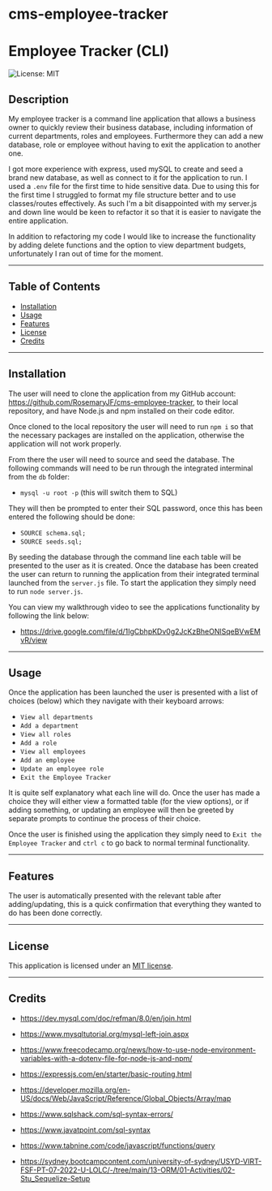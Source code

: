 # cms-employee-tracker

# Employee Tracker (CLI)

![License: MIT](https://img.shields.io/badge/License-MIT-yellow.svg)

## Description

My employee tracker is a command line application that allows a business owner to quickly review their business database, including information of current departments, roles and employees. Furthermore they can add a new database, role or employee without having to exit the application to another one. 

I got more experience with express, used mySQL to create and seed a brand new database, as well as connect to it for the application to run. I used a `.env` file for the first time to hide sensitive data. Due to using this for the first time I struggled to format my file structure better and to use classes/routes effectively. As such I'm a bit disappointed with my server.js and down line would be keen to refactor it so that it is easier to navigate the entire application.

In addition to refactoring my code I would like to increase the functionality by adding delete functions and the option to view department budgets, unfortunately I ran out of time for the moment.

---

## Table of Contents

- [Installation](#installation)
- [Usage](#usage)
- [Features](#features)
- [License](#license)
- [Credits](#credits)

---

## Installation

The user will need to clone the application from my GitHub account: https://github.com/RosemaryJF/cms-employee-tracker, to their local repository, and have Node.js and npm installed on their code editor.

Once cloned to the local repository the user will need to run `npm i` so that the necessary packages are installed on the application, otherwise the application will not work properly.

From there the user will need to source and seed the database. The following commands will need to be run through the integrated interminal from the `db` folder:
 * `mysql -u root -p` (this will switch them to SQL)

They will then be prompted to enter their SQL password, once this has been entered the following should be done:
 * `SOURCE schema.sql;`
 * `SOURCE seeds.sql;`

By seeding the database through the command line each table will be presented to the user as it is created. Once the database has been created the user can return to running the application from their integrated terminal launched from the `server.js` file. To start the application they simply need to run `node server.js`. 

You can view my walkthrough video to see the applications functionality by following the link below:

 * https://drive.google.com/file/d/1IgCbhpKDv0g2JcKzBheONlSqeBVwEMvR/view

---

## Usage

Once the application has been launched the user is presented with a list of choices (below) which they navigate with their keyboard arrows:
 * `View all departments`
 * `Add a department`
 * `View all roles`
 * `Add a role`
 * `View all employees`
 * `Add an employee`
 * `Update an employee role`
 * `Exit the Employee Tracker`

It is quite self explanatory what each line will do. Once the user has made a choice they will either view a formatted table (for the view options), or if adding something, or updating an employee will then be greeted by separate prompts to continue the process of their choice.

Once the user is finished using the application they simply need to `Exit the Employee Tracker` and `ctrl c` to go back to normal terminal functionality.

---

## Features

The user is automatically presented with the relevant table after adding/updating, this is a quick confirmation that everything they wanted to do has been done correctly.

---

## License

This application is licensed under an [MIT license](https://github.com/RosemaryJF/cms-employee-tracker/blob/main/assets/images/LICENSE).

---

## Credits

* https://dev.mysql.com/doc/refman/8.0/en/join.html

* https://www.mysqltutorial.org/mysql-left-join.aspx

* https://www.freecodecamp.org/news/how-to-use-node-environment-variables-with-a-dotenv-file-for-node-js-and-npm/

* https://expressjs.com/en/starter/basic-routing.html

* https://developer.mozilla.org/en-US/docs/Web/JavaScript/Reference/Global_Objects/Array/map

* https://www.sqlshack.com/sql-syntax-errors/

* https://www.javatpoint.com/sql-syntax

* https://www.tabnine.com/code/javascript/functions/query

* https://sydney.bootcampcontent.com/university-of-sydney/USYD-VIRT-FSF-PT-07-2022-U-LOLC/-/tree/main/13-ORM/01-Activities/02-Stu_Sequelize-Setup